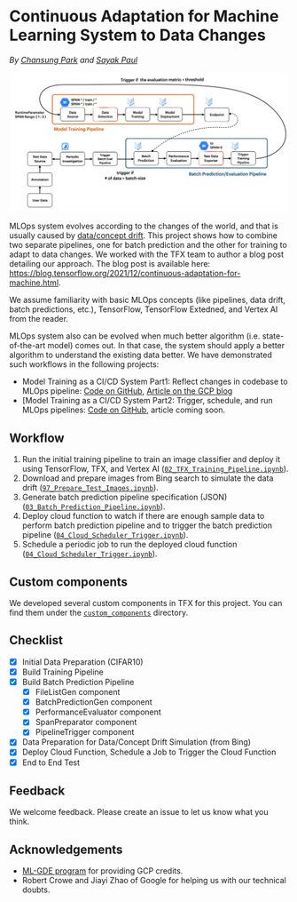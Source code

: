 # Continuous Adaptation for Machine Learning System to Data Changes

_By [Chansung Park](https://github.com/deep-diver) and [Sayak Paul](https://github.com/sayakpaul)_

![](figures/overview.jpeg)

MLOps system evolves according to the changes of the world, and that is usually caused by [data/concept drift](https://en.wikipedia.org/wiki/Concept_drift). This project shows how to combine two separate pipelines, one for batch prediction and the other for training to adapt to data changes. We worked with the TFX team to author a blog post detailing our approach. The blog post is available here: https://blog.tensorflow.org/2021/12/continuous-adaptation-for-machine.html.

We assume familiarity with basic MLOps concepts (like pipelines, data drift, batch predictions, etc.), TensorFlow, TensorFlow Extedned, and Vertex AI from the reader.

MLOps system also can be evolved when much better algorithm (i.e. state-of-the-art model) comes out. In that case, the system should apply a better algorithm to understand the existing data better. We have demonstrated such workflows in the following projects:

* Model Training as a CI/CD System Part1: Reflect changes in codebase to MLOps pipeline: [Code on GitHub](https://github.com/deep-diver/Model-Training-as-a-CI-CD-System), [Article on the GCP blog](https://cloud.google.com/blog/topics/developers-practitioners/model-training-cicd-system-part-i)
* [Model Training as a CI/CD System Part2: Trigger, schedule, and run MLOps pipelines: [Code on GitHub](https://github.com/sayakpaul/CI-CD-for-Model-Training), article coming soon.

## Workflow

1. Run the initial training pipeline to train an image classifier and deploy it using TensorFlow, TFX, and Vertex AI ([`02_TFX_Training_Pipeline.ipynb`](https://github.com/deep-diver/Continuous-Adaptation-for-Machine-Learning-System-to-Data-Changes/blob/main/notebooks/02_TFX_Training_Pipeline.ipynb)).
2. Download and prepare images from Bing search to simulate the data drift ([`97_Prepare_Test_Images.ipynb`](https://github.com/deep-diver/Continuous-Adaptation-for-Machine-Learning-System-to-Data-Changes/blob/main/notebooks/97_Prepare_Test_Images.ipynb)).
3. Generate batch prediction pipeline specification (JSON) ([`03_Batch_Prediction_Pipeline.ipynb`](https://github.com/deep-diver/Continuous-Adaptation-for-Machine-Learning-System-to-Data-Changes/blob/main/notebooks/03_Batch_Prediction_Pipeline.ipynb)).
4. Deploy cloud function to watch if there are enough sample data to perform batch prediction pipeline and to trigger the batch prediction pipeline ([`04_Cloud_Scheduler_Trigger.ipynb`](https://github.com/deep-diver/Continuous-Adaptation-for-Machine-Learning-System-to-Data-Changes/blob/main/notebooks/04_Cloud_Scheduler_Trigger.ipynb)).
5. Schedule a periodic job to run the deployed cloud function ([`04_Cloud_Scheduler_Trigger.ipynb`](https://github.com/deep-diver/Continuous-Adaptation-for-Machine-Learning-System-to-Data-Changes/blob/main/notebooks/04_Cloud_Scheduler_Trigger.ipynb)).

## Custom components

We developed several custom components in TFX for this project. You can find them under the [`custom_components`](https://github.com/deep-diver/Continuous-Adaptation-for-Machine-Learning-System-to-Data-Changes/tree/main/custom_components) directory.

## Checklist

- [X] Initial Data Preparation (CIFAR10)
- [X] Build Training Pipeline
- [X] Build Batch Prediction Pipeline
  - [X] FileListGen component
  - [X] BatchPredictionGen component
  - [X] PerformanceEvaluator component
  - [X] SpanPreparator component
  - [X] PipelineTrigger component
- [X] Data Preparation for Data/Concept Drift Simulation (from Bing)
- [X] Deploy Cloud Function, Schedule a Job to Trigger the Cloud Function
- [X] End to End Test

## Feedback

We welcome feedback. Please create an issue to let us know what you think.

## Acknowledgements

* [ML-GDE program](https://developers.google.com/programs/experts/) for providing GCP credits.
* Robert Crowe and Jiayi Zhao of Google for helping us with our technical doubts. 
